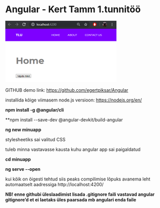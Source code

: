 # Angular - Kert Tamm 1.tunnitöö

<img src="naide1.png" width="350" title="projektipilt1">

GITHUB demo link: https://github.com/egertpiksar/Angular

installida kõige viimasem node.js versioon: https://nodejs.org/en/

**npm install -g @angular/cli**

**npm install --save-dev @angular-devkit/build-angular

**ng new minuapp**

stylesheetiks sai valitud CSS

tuleb minna vastavasse kausta kuhu angular app sai paigaldatud

**cd minuapp**

**ng serve --open**

kui kõik on õigesti tehtud siis peaks compilimise lõpuks avanema leht automaatselt aadressiga http://localhost:4200/

**NB! enne githubi üleslaadimist lisada .gitignore faili vastavad angular gitignore’d et ei laetaks üles paarsada mb angulari enda faile**

